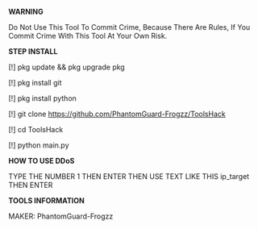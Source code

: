 **WARNING** 

Do Not Use This Tool To Commit Crime, Because There Are Rules, If You Commit Crime With This Tool At Your Own Risk. 

**STEP INSTALL**

[!] pkg update && pkg upgrade pkg 

[!] pkg install git

[!] pkg install python 

[!] git clone https://github.com/PhantomGuard-Frogzz/ToolsHack

[!] cd ToolsHack

[!] python main.py

**HOW TO USE DDoS**

TYPE THE NUMBER 1 THEN ENTER THEN USE TEXT LIKE THIS ip_target THEN ENTER 

**TOOLS INFORMATION**

MAKER: PhantomGuard-Frogzz